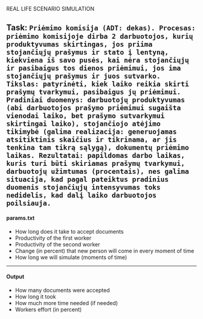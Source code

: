 REAL LIFE SCENARIO SIMULATION



Task:
`Priėmimo komisija (ADT: dekas). Procesas: priėmimo komisijoje dirba 2
darbuotojos, kurių produktyvumas skirtingas, jos priima stojančiųjų prašymus ir stato į lentyną,
kiekviena iš savo pusės, kai nėra stojančiųjų ir pasibaigus tos dienos priėmimui, jos ima stojančiųjų
prašymus ir juos sutvarko. Tikslas: patyrinėti, kiek laiko reikia skirti prašymų tvarkymui, pasibaigus jų
priėmimui. Pradiniai duomenys: darbuotojų produktyvumas (abi darbuotojos prašymo priėmimui
sugaišta vienodai laiko, bet prašymo sutvarkymui skirtingai laiko), stojančiojo atėjimo tikimybė
(galima realizacija: generuojamas atsitiktinis skaičius ir tikrinama, ar jis tenkina tam tikrą sąlygą),
dokumentų priėmimo laikas. Rezultatai: papildomas darbo laikas, kuris turi būti skiriamas prašymų
tvarkymui, darbuotojų užimtumas (procentais), nes galima situacija, kad pagal pateiktus pradinius
duomenis stojančiųjų intensyvumas toks nedidelis, kad dalį laiko darbuotojos poilsiauja.`
---
#### params.txt
- How long does it take to accept documents
- Productivity of the first worker
- Productivity of the second worker
- Change (in percent) that new person will come in every moment of time
- How long we will simulate (moments of time)
---

#### Output
- How many documents were accepted
- How long it took
- How much more time needed (if needed)
- Workers effort (in percent)
